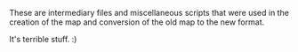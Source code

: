 These are intermediary files and miscellaneous scripts that were used in the creation of the map 
and conversion of the old map to the new format.

It's terrible stuff.  :) 
